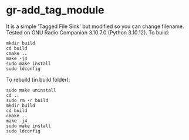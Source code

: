 # gr-add_tag_module
It is a simple 'Tagged File Sink' but modified so you can change filename.
Tested on GNU Radio Companion 3.10.7.0 (Python 3.10.12).
To build:
```
mkdir build 
cd build 
cmake .. 
make -j4 
sudo make install 
sudo ldconfig
```


To rebuild (in build folder):
```
sudo make uninstall
cd ..
sudo rm -r build
mkdir build 
cd build 
cmake .. 
make -j4 
sudo make install 
sudo ldconfig
```
